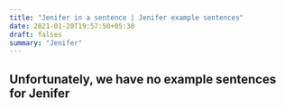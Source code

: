 ```yaml
---
title: "Jenifer in a sentence | Jenifer example sentences"
date: 2021-01-20T19:57:50+05:30
draft: falses
summary: "Jenifer"
---
```

## Unfortunately, we have no example sentences for Jenifer                 
